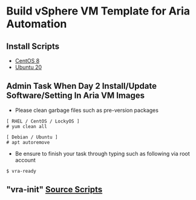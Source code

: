 # Build vSphere VM Template for Aria Automation

## Install Scripts

 - <a href="./images/centos8.sh">CentOS 8</a>
 - <a href="./images/ubuntu20.sh">Ubuntu 20</a>

## Admin Task When Day 2 Install/Update Software/Setting In Aria VM Images

 - Please clean garbage files such as pre-version packages

```
[ RHEL / CentOS / LockyOS ]
# yum clean all

[ Debian / Ubuntu ]
# apt autoremove
```
   
 - Be ensure to finish your task through typing such as following via root account

```
$ vra-ready
```

## "vra-init" <a href="./vra-init">Source Scripts</a>